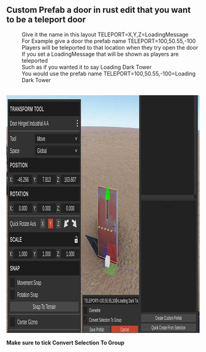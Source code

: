 <h2>Custom Prefab a door in rust edit that you want to be a teleport door</h2>
<p style="padding-left: 40px;">Give it the name in this layout TELEPORT=X,Y,Z=LoadingMessage<br />For Example give a door the prefab name TELEPORT=100,50.55,-100<br />Players will be teleported to that location when they try open the door<br />If you set a LoadingMessage that will be shown as players are teleported<br />Such as if you wanted it to say Loading Dark Tower<br />You would use the prefab name TELEPORT=100,50.55,-100=Loading Dark Tower</p>
<p><br /><img src="https://github.com/bmgjet/TeleportDoors/raw/main/TeleportDoorScreenShot.jpg" alt="" width="1024" height="620" /></p>
<p><strong>Make sure to tick Convert Selection To Group</strong></p>

